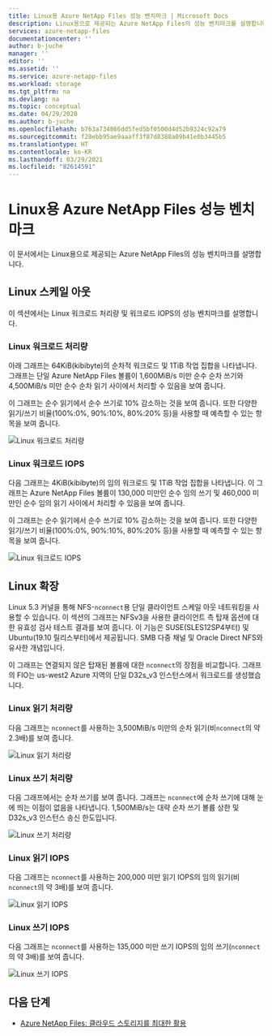 ```yaml
---
title: Linux용 Azure NetApp Files 성능 벤치마크 | Microsoft Docs
description: Linux용으로 제공되는 Azure NetApp Files의 성능 벤치마크를 설명합니다.
services: azure-netapp-files
documentationcenter: ''
author: b-juche
manager: ''
editor: ''
ms.assetid: ''
ms.service: azure-netapp-files
ms.workload: storage
ms.tgt_pltfrm: na
ms.devlang: na
ms.topic: conceptual
ms.date: 04/29/2020
ms.author: b-juche
ms.openlocfilehash: b763a734866dd5fed5bf0500d4d52b9324c92a79
ms.sourcegitcommit: f28ebb95ae9aaaff3f87d8388a09b41e0b3445b5
ms.translationtype: HT
ms.contentlocale: ko-KR
ms.lasthandoff: 03/29/2021
ms.locfileid: "82614591"
---
```

# <a name="azure-netapp-files-performance-benchmarks-for-linux"></a>Linux용 Azure NetApp Files 성능 벤치마크

이 문서에서는 Linux용으로 제공되는 Azure NetApp Files의 성능 벤치마크를 설명합니다.

## <a name="linux-scale-out"></a>Linux 스케일 아웃

이 섹션에서는 Linux 워크로드 처리량 및 워크로드 IOPS의 성능 벤치마크를 설명합니다.

### <a name="linux-workload-throughput"></a>Linux 워크로드 처리량  

아래 그래프는 64KiB(kibibyte)의 순차적 워크로드 및 1TiB 작업 집합을 나타냅니다. 그래프는 단일 Azure NetApp Files 볼륨이 1,600MiB/s 미만 순수 순차 쓰기와 4,500MiB/s 미만 순수 순차 읽기 사이에서 처리할 수 있음을 보여 줍니다.  

이 그래프는 순수 읽기에서 순수 쓰기로 10% 감소하는 것을 보여 줍니다. 또한 다양한 읽기/쓰기 비율(100%:0%, 90%:10%, 80%:20% 등)을 사용할 때 예측할 수 있는 항목을 보여 줍니다.

![Linux 워크로드 처리량](../media/azure-netapp-files/performance-benchmarks-linux-workload-throughput.png)  

### <a name="linux-workload-iops"></a>Linux 워크로드 IOPS  

다음 그래프는 4KiB(kibibyte)의 임의 워크로드 및 1TiB 작업 집합을 나타냅니다. 이 그래프는 Azure NetApp Files 볼륨이 130,000 미만인 순수 임의 쓰기 및 460,000 미만인 순수 임의 읽기 사이에서 처리할 수 있음을 보여 줍니다.  

이 그래프는 순수 읽기에서 순수 쓰기로 10% 감소하는 것을 보여 줍니다. 또한 다양한 읽기/쓰기 비율(100%:0%, 90%:10%, 80%:20% 등)을 사용할 때 예측할 수 있는 항목을 보여 줍니다.

![Linux 워크로드 IOPS](../media/azure-netapp-files/performance-benchmarks-linux-workload-iops.png)  

## <a name="linux-scale-up"></a>Linux 확장  

Linux 5.3 커널을 통해 NFS-`nconnect`용 단일 클라이언트 스케일 아웃 네트워킹을 사용할 수 있습니다. 이 섹션의 그래프는 NFSv3을 사용한 클라이언트 측 탑재 옵션에 대한 유효성 검사 테스트 결과를 보여 줍니다. 이 기능은 SUSE(SLES12SP4부터) 및 Ubuntu(19.10 릴리스부터)에서 제공됩니다. SMB 다중 채널 및 Oracle Direct NFS와 유사한 개념입니다.

이 그래프는 연결되지 않은 탑재된 볼륨에 대한 `nconnect`의 장점을 비교합니다. 그래프의 FIO는 us-west2 Azure 지역의 단일 D32s_v3 인스턴스에서 워크로드를 생성했습니다.

### <a name="linux-read-throughput"></a>Linux 읽기 처리량  

다음 그래프는 `nconnect`를 사용하는 3,500MiB/s 미만의 순차 읽기(비`nconnect`의 약 2.3배)를 보여 줍니다.

![Linux 읽기 처리량](../media/azure-netapp-files/performance-benchmarks-linux-read-throughput.png)  

### <a name="linux-write-throughput"></a>Linux 쓰기 처리량  

다음 그래프에서는 순차 쓰기를 보여 줍니다. 그래프는 `nconnect`에 순차 쓰기에 대해 눈에 띄는 이점이 없음을 나타냅니다. 1,500MiB/s는 대략 순차 쓰기 볼륨 상한 및 D32s_v3 인스턴스 송신 한도입니다.

![Linux 쓰기 처리량](../media/azure-netapp-files/performance-benchmarks-linux-write-throughput.png)  

### <a name="linux-read-iops"></a>Linux 읽기 IOPS  

다음 그래프는 `nconnect`를 사용하는 200,000 미만 읽기 IOPS의 임의 읽기(비`nconnect`의 약 3배)를 보여 줍니다.

![Linux 읽기 IOPS](../media/azure-netapp-files/performance-benchmarks-linux-read-iops.png)  

### <a name="linux-write-iops"></a>Linux 쓰기 IOPS  

다음 그래프는 `nconnect`를 사용하는 135,000 미만 쓰기 IOPS의 임의 쓰기(`nconnect`의 약 3배)를 보여 줍니다.

![Linux 쓰기 IOPS](../media/azure-netapp-files/performance-benchmarks-linux-write-iops.png)  

## <a name="next-steps"></a>다음 단계

- [Azure NetApp Files: 클라우드 스토리지를 최대한 활용](https://cloud.netapp.com/hubfs/Resources/ANF%20PERFORMANCE%20TESTING%20IN%20TEMPLATE.pdf?hsCtaTracking=f2f560e9-9d13-4814-852d-cfc9bf736c6a%7C764e9d9c-9e6b-4549-97ec-af930247f22f)

